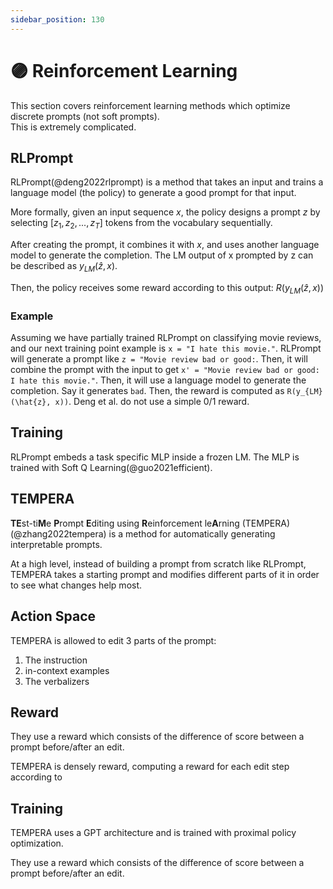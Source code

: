 ```yaml
---
sidebar_position: 130
---
```


# 🟣 Reinforcement Learning

This section covers reinforcement learning methods which optimize discrete prompts (not soft prompts). <br/>This is extremely complicated.

## RLPrompt

RLPrompt(@deng2022rlprompt) is a method that takes an input and trains a language model (the policy)
to generate a good prompt for that input.

More formally, given an input sequence $x$, the policy designs a prompt $z$ by selecting $[z_1, z_2, ..., z_T]$ tokens from the vocabulary sequentially.

After creating the prompt, it combines it with $x$, and uses another language model to
generate the completion. The LM output of x prompted by z can be described as $y_{LM}(\hat{z}, x)$.

Then, the policy receives some reward according to this output: $R(y_{LM}(\hat{z}, x))$

### Example

Assuming we have partially trained RLPrompt on classifying movie reviews, and our next
training point example is `x = "I hate this movie."`. RLPrompt will generate a prompt like
`z = "Movie review bad or good:`. Then, it will combine the prompt with the input to get
`x' = "Movie review bad or good: I hate this movie."`. Then, it will use a language model
to generate the completion. Say it generates `bad`. Then, the reward is computed as
`R(y_{LM}(\hat{z}, x))`. Deng et al. do not use a simple 0/1 reward.

## Training

RLPrompt embeds a task specific MLP inside a frozen LM. The MLP is trained with Soft Q Learning(@guo2021efficient).

## TEMPERA

**TE**st-ti**M**e **P**rompt **E**diting using **R**einforcement le**A**rning 
(TEMPERA)(@zhang2022tempera) is a method for automatically generating
interpretable prompts.

At a high level, instead of building a prompt from scratch like RLPrompt, TEMPERA takes a starting prompt and modifies different parts of it in order to see what changes help most.

## Action Space

TEMPERA is allowed to edit 3 parts of the prompt:

1) The instruction
2) in-context examples
3) The verbalizers

## Reward

They use a reward which consists of the difference of score between a prompt before/after an edit.

TEMPERA is densely reward, computing a reward for each edit step according to 

## Training

TEMPERA uses a GPT architecture and is trained with proximal policy optimization. 

They use a reward which consists of the difference of score between a prompt before/after an edit.

